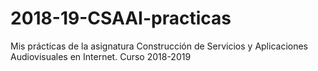 # 2018-19-CSAAI-practicas
Mis prácticas de la asignatura Construcción de Servicios y Aplicaciones Audiovisuales en Internet. Curso 2018-2019

